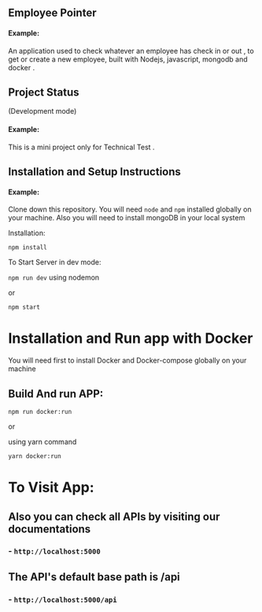 ## Employee Pointer

#### Example:

An application used to check whatever an employee has check in or out , to get or create a new employee,
built with Nodejs, javascript, mongodb and docker .

## Project Status

(Development mode)

#### Example:

This is a mini project only for Technical Test .

## Installation and Setup Instructions

#### Example:

Clone down this repository. You will need `node` and `npm` installed globally on your machine.
Also you will need to install mongoDB in your local system

Installation:

`npm install`

To Start Server in dev mode:

`npm run dev` using nodemon

or

`npm start`

# Installation and Run app with Docker

You will need first to install Docker and Docker-compose globally on your machine

## Build And run APP:

`npm run docker:run`

or

using yarn command

`yarn docker:run`

# To Visit App:

## Also you can check all APIs by visiting our documentations

### - `http://localhost:5000`

## The API's default base path is /api

### - `http://localhost:5000/api`
